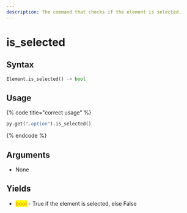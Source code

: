 ```yaml
---
description: The command that checks if the element is selected.
---
```


# is\_selected

## Syntax

```python
Element.is_selected() -> bool
```

## Usage

{% code title="correct usage" %}
```python
py.get(".option").is_selected()
```
{% endcode %}

## Arguments

* None

## Yields

* <mark style="color:orange;">**bool**</mark> - True if the element is selected, else False
